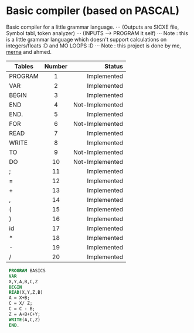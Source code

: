 # Basic compiler (based on PASCAL)
Basic compiler for a little grammar language. 
⋅⋅⋅ (Outputs are SICXE file, Symbol tabl, token analyzer)
⋅⋅⋅ (INPUTS --> PROGRAM it self)
⋅⋅⋅ Note : this is a little grammar language which doesn't support calculations on integers/floats :D and MO LOOPS :D
⋅⋅⋅ Note : this project is done by me, [merna](https://github.com/mernaadel114) and ahmed.

| Tables        | Number           | Status  |
| ------------- |:-------------:| -----:|
| PROGRAM      | 1 | Implemented |
| VAR      | 2      |   Implemented |
| BEGIN | 3      |    Implemented |
| END      | 4 | Not-Implemented |
| END.      | 5      |   Implemented |
| FOR | 6      |    Not-Implemented |
| READ      | 7 | Implemented |
| WRITE      | 8      |   Implemented |
| TO | 9      |    Not-Implemented |
| DO      | 10 | Not-Implemented |
| ;      | 11      |   Implemented |
| = | 12      |    Implemented |
| +      | 13 | Implemented |
| ,      | 14      |   Implemented |
| ( | 15      |    Implemented |
| )      | 16 | Implemented |
| id      | 17      |   Implemented |
| *      | 18      |  Implemented |
| - | 19      |    Implemented |
| / | 20      |    Implemented |

``` PASCAL
 PROGRAM BASICS
 VAR
 X,Y,A,B,C,Z
 BEGIN
 READ(X,Y,Z,B)
 A = X+B;
 C = X/ Z;
 C = C - B;
 Z = A+B+C+Y;
 WRITE(A,C,Z)
 END.
```
